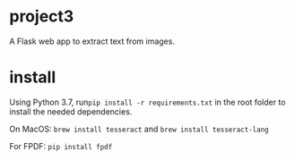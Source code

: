 # project3
A Flask web app to extract text from images.

# install
Using Python 3.7, run`pip install -r requirements.txt` in the root folder to install the needed dependencies.

On MacOS: `brew install tesseract` and `brew install tesseract-lang`

For FPDF: `pip install fpdf`